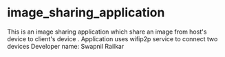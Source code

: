 # image_sharing_application
This is an image sharing application which share an image from host's device to client's device .
Application uses wifip2p service to connect two devices
Developer name: Swapnil Railkar
